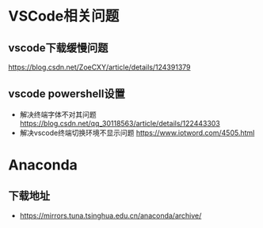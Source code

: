 # VSCode相关问题
## vscode下载缓慢问题
https://blog.csdn.net/ZoeCXY/article/details/124391379

## vscode powershell设置
- 解决终端字体不对其问题
  https://blog.csdn.net/qq_30118563/article/details/122443303
- 解决vscode终端切换环境不显示问题
  https://www.iotword.com/4505.html
  
  
# Anaconda 
## 下载地址
- https://mirrors.tuna.tsinghua.edu.cn/anaconda/archive/

